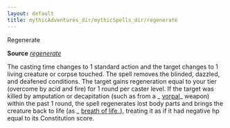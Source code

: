 ```yaml
---
layout: default
title: mythicAdventures_dir/mythicSpells_dir/regenerate
---
```

Regenerate

**Source** [_regenerate_](../spells_dir/regenerate#_regenerate)

The casting time changes to 1 standard action and the target changes to 1 living creature or corpse touched. The spell removes the blinded, dazzled, and deafened conditions. The target gains regeneration equal to your tier (overcome by acid and fire) for 1 round per caster level. If the target was killed by amputation or decapitation (such as from a _ [vorpal](../magicItems_dir/weapons#_vorpal)_ weapon) within the past 1 round, the spell regenerates lost body parts and brings the creature back to life (as _ [breath of life](../spells_dir/breathOfLife#_breath-of-life)_), treating it as if it had negative hp equal to its Constitution score.

